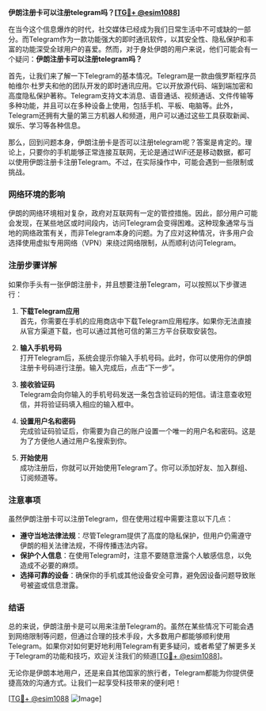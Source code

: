 **伊朗注册卡可以注册telegram吗？[[TG💪+ @esim1088](https://t.me/s/esim1088)]**

在当今这个信息爆炸的时代，社交媒体已经成为我们日常生活中不可或缺的一部分。而Telegram作为一款功能强大的即时通讯软件，以其安全性、隐私保护和丰富的功能深受全球用户的喜爱。然而，对于身处伊朗的用户来说，他们可能会有一个疑问：**伊朗注册卡可以注册telegram吗？**

首先，让我们来了解一下Telegram的基本情况。Telegram是一款由俄罗斯程序员帕维尔·杜罗夫和他的团队开发的即时通讯应用。它以开放源代码、端到端加密和高度隐私保护著称。Telegram支持文本消息、语音通话、视频通话、文件传输等多种功能，并且可以在多种设备上使用，包括手机、平板、电脑等。此外，Telegram还拥有大量的第三方机器人和频道，用户可以通过这些工具获取新闻、娱乐、学习等各种信息。

那么，回到问题本身，伊朗注册卡是否可以注册telegram呢？答案是肯定的。理论上，只要你的手机能够正常连接互联网，无论是通过WiFi还是移动数据，都可以使用伊朗注册卡注册Telegram。不过，在实际操作中，可能会遇到一些限制或挑战。

### 网络环境的影响

伊朗的网络环境相对复杂，政府对互联网有一定的管控措施。因此，部分用户可能会发现，在某些地区或时间段内，访问Telegram会变得困难。这种现象通常与当地的网络政策有关，而非Telegram本身的问题。为了应对这种情况，许多用户会选择使用虚拟专用网络（VPN）来绕过网络限制，从而顺利访问Telegram。

### 注册步骤详解

如果你手头有一张伊朗注册卡，并且想要注册Telegram，可以按照以下步骤进行：

1. **下载Telegram应用**  
   首先，你需要在手机的应用商店中下载Telegram应用程序。如果你无法直接从官方渠道下载，也可以通过其他可信的第三方平台获取安装包。

2. **输入手机号码**  
   打开Telegram后，系统会提示你输入手机号码。此时，你可以使用你的伊朗注册卡号码进行注册。输入完成后，点击“下一步”。

3. **接收验证码**  
   Telegram会向你输入的手机号码发送一条包含验证码的短信。请注意查收短信，并将验证码填入相应的输入框中。

4. **设置用户名和密码**  
   完成验证码验证后，你需要为自己的账户设置一个唯一的用户名和密码。这是为了方便他人通过用户名搜索到你。

5. **开始使用**  
   成功注册后，你就可以开始使用Telegram了。你可以添加好友、加入群组、订阅频道等。

### 注意事项

虽然伊朗注册卡可以注册Telegram，但在使用过程中需要注意以下几点：

- **遵守当地法律法规**：尽管Telegram提供了高度的隐私保护，但用户仍需遵守伊朗的相关法律法规，不得传播违法内容。
- **保护个人信息**：在使用Telegram时，注意不要随意泄露个人敏感信息，以免造成不必要的麻烦。
- **选择可靠的设备**：确保你的手机或其他设备安全可靠，避免因设备问题导致账号被盗或信息泄露。

### 结语

总的来说，伊朗注册卡是可以用来注册Telegram的。虽然在某些情况下可能会遇到网络限制等问题，但通过合理的技术手段，大多数用户都能够顺利使用Telegram。如果你对如何更好地利用Telegram有更多疑问，或者希望了解更多关于Telegram的功能和技巧，欢迎关注我们的频道[[TG💪+ @esim1088](https://t.me/s/esim1088)]。

无论你是伊朗本地用户，还是来自其他国家的旅行者，Telegram都能为你提供便捷高效的沟通方式。让我们一起享受科技带来的便利吧！

[[TG💪+ @esim1088](https://t.me/s/esim1088) ![Image](https://i.postimg.cc/4NQfJmqS/Snipaste-2025-05-13-00-14-12.png)]
